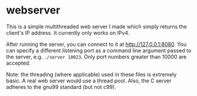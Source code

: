 # webserver
This is a simple multithreaded web server I made which simply returns the client's IP address. It currently only works on IPv4.

After running the server, you can connect to it at http://127.0.0.1:8080. You can specify a different listening port as a command line argument passed to the server, e.g. `./server 10023`. Only port numbers greater than 10000 are accepted.

Note: the threading (where applicable) used in these files is extremely basic. A real web server would use a thread pool. Also, the C server adheres to the gnu99 standard (but not c99).
